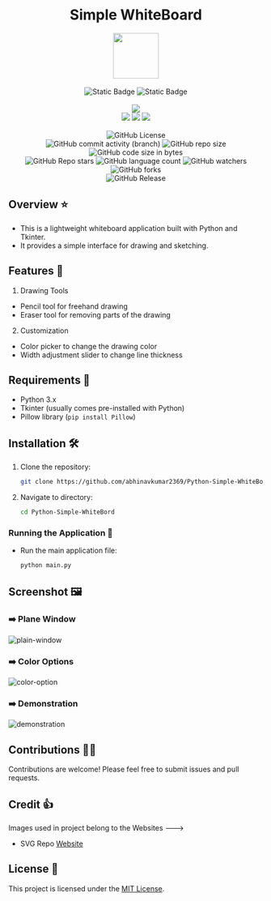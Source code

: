 <div align="center">
     <h1 align="center">Simple WhiteBoard</h1>
     <img src="https://github.com/user-attachments/assets/f5c8ae75-a98f-4f94-a702-a7f15dbe6c6e" height=90px width=90px/>
     <br/>
     <br/>
     <img alt="Static Badge" src="https://img.shields.io/badge/Python-red?style=for-the-badge&logo=python&logoColor=white">
     <img alt="Static Badge" src="https://img.shields.io/badge/Tkinter-blue?style=for-the-badge&logo=python&logoColor=white">
     <br/>
     <br/>
     <!-- Open Source -->
     <img src="https://badges.frapsoft.com/os/v1/open-source.svg?v=103">
     <br/>
     <!-- Contributions -->
     <img src="https://img.shields.io/static/v1.svg?label=Contributions&message=Welcome&color=#013220">
     <!-- Built By -->
     <img src="https://img.shields.io/badge/Built%20by-Abhinav%20Kumar-0059b3">
     <!-- Maintained -->
     <img src="https://img.shields.io/static/v1.svg?label=Maintained&message=Yes&color=red">
     <br/>
     <!-- --------------------------------------------- -->
     <br/>
     <!-- License -->
     <img alt="GitHub License" src="https://img.shields.io/github/license/abhinavkumar2369/Python-Simple-WhiteBoard">
     <br/>
     <!-- Commit Count -->
     <img alt="GitHub commit activity (branch)" src="https://img.shields.io/github/commit-activity/t/abhinavkumar2369/Python-Simple-WhiteBoard/main">
     <!-- Repo Size -->
     <img alt="GitHub repo size" src="https://img.shields.io/github/repo-size/abhinavkumar2369/Python-Simple-WhiteBoard?style=flat&color=orange">
     <!-- Repo Code -->
     <img alt="GitHub code size in bytes" src="https://img.shields.io/github/languages/code-size/abhinavkumar2369/Python-Simple-WhiteBoard">
     <br/>
     <img alt="GitHub Repo stars" src="https://img.shields.io/github/stars/abhinavkumar2369/Python-Simple-WhiteBoard?style=flat&color=orange">
     <!-- Language Count -->
     <img alt="GitHub language count" src="https://img.shields.io/github/languages/count/abhinavkumar2369/Python-Simple-WhiteBoard">
     <!-- Watchers -->
     <img alt="GitHub watchers" src="https://img.shields.io/github/watchers/abhinavkumar2369/Python-Simple-WhiteBoard?style=flat">
     <!-- Forks -->
     <img alt="GitHub forks" src="https://img.shields.io/github/forks/abhinavkumar2369/Python-Simple-WhiteBoard?style=flat&color=orange">
     <br/>
     <img alt="GitHub Release" src="https://img.shields.io/github/v/release/abhinavkumar2369/Python-Simple-WhiteBoard">
</div>


<!------------------------------------------------->


## Overview ⭐
- This is a lightweight whiteboard application built with Python and Tkinter.
- It provides a simple interface for drawing and sketching.


## Features 🚀

1. Drawing Tools
   
  - Pencil tool for freehand drawing
  - Eraser tool for removing parts of the drawing


2. Customization

  - Color picker to change the drawing color
  - Width adjustment slider to change line thickness


<!------------------------------------------------->


## Requirements 🫙

- Python 3.x
- Tkinter (usually comes pre-installed with Python)
- Pillow library (`pip install Pillow`)


<!------------------------------------------------->


## Installation 🛠️

1. Clone the repository:
   
     ```sh
     git clone https://github.com/abhinavkumar2369/Python-Simple-WhiteBoard.git
     ```

2. Navigate to directory:

     ```sh
     cd Python-Simple-WhiteBord
     ```


<!------------------------------------------------->


### Running the Application 🚀

- Run the main application file:

     ```python
     python main.py
     ```


<!------------------------------------------------->


## Screenshot 🖼️

### ➡️ Plane Window
![ plain-window ](https://github.com/user-attachments/assets/c4f3c766-0625-42cd-b695-28ab20fea71c)

### ➡️ Color Options
![ color-option ](https://github.com/user-attachments/assets/b60021a7-68e6-494c-a41f-b6bbb55214ef)

### ➡️ Demonstration
![ demonstration ](https://github.com/user-attachments/assets/5851f17c-8b66-4990-86ea-778836fbc435)


<!------------------------------------------------->


## Contributions 🧑‍💻
Contributions are welcome! Please feel free to submit issues and pull requests.


<!------------------------------------------------->


## Credit 👍 
Images used in project belong to the Websites --->
- SVG Repo <a href="https://www.svgrepo.com/"> Website </a>


<!------------------------------------------------->


## License 🪪
This project is licensed under the [MIT License](LICENSE).

